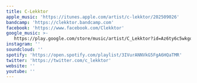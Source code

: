 ```yaml
---
title: C-Lekktor
apple_music: 'https://itunes.apple.com/artist/c-lekktor/202509026'
bandcamp: 'https://clekktor.bandcamp.com'
facebook: 'https://www.facebook.com/Clekktor'
google_music: >-
   https://play.google.com/store/music/artist/C_Lekktor?id=Az6ty6c5wkgopgmapu5hqpnhabu
instagram: ''
soundcloud: ''
spotify: 'https://open.spotify.com/playlist/3IVurANNVkG5FgA6HQaTMR'
twitter: 'https://twitter.com/c_lekktor'
website: ''
youtube: ''
---
```

